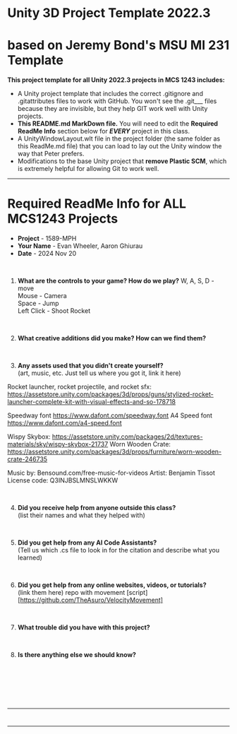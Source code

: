 # Unity 3D Project Template 2022.3
# based on Jeremy Bond's MSU MI 231 Template

**This project template for all Unity 2022.3 projects in MCS 1243 includes:**
* A Unity project template that includes the correct .gitignore and .gitattributes files to work with GitHub. You won't see the .git___ files because they are invisible, but they help GIT work well with Unity projects.
* **This README.md MarkDown file.** You will need to edit the **Required ReadMe Info** section below for ***EVERY*** project in this class.
* A UnityWindowLayout.wlt file in the project folder (the same folder as this ReadMe.md file) that you can load to lay out the Unity window the way that Peter prefers.
* Modifications to the base Unity project that **remove Plastic SCM**, which is extremely helpful for allowing Git to work well.

---

# Required ReadMe Info for ALL MCS1243 Projects
* **Project**   - 1589-MPH
* **Your Name** - Evan Wheeler, Aaron Ghiurau
* **Date**      - 2024 Nov 20

<br>

1. **What are the controls to your game? How do we play?**
    W, A, S, D - move  
    Mouse - Camera  
    Space - Jump  
    Left Click - Shoot Rocket  

<br>

2. **What creative additions did you make? How can we find them?**



<br>

3. **Any assets used that you didn't create yourself?** <br> (art, music, etc. Just tell us where you got it, link it here)

Rocket launcher, rocket projectile, and rocket sfx: https://assetstore.unity.com/packages/3d/props/guns/stylized-rocket-launcher-complete-kit-with-visual-effects-and-so-178718

Speedway font https://www.dafont.com/speedway.font
A4 Speed font https://www.dafont.com/a4-speed.font

Wispy Skybox: https://assetstore.unity.com/packages/2d/textures-materials/sky/wispy-skybox-21737
Worn Wooden Crate: https://assetstore.unity.com/packages/3d/props/furniture/worn-wooden-crate-246735

Music by: Bensound.com/free-music-for-videos
Artist: Benjamin Tissot
License code: Q3INJBSLMNSLWKKW

<br>

4. **Did you receive help from anyone outside this class?** <br> (list their names and what they helped with)



<br>

5. **Did you get help from any AI Code Assistants?** <br> (Tell us which .cs file to look in for the citation and describe what you learned)



<br>

6. **Did you get help from any online websites, videos, or tutorials?** <br> (link them here)
repo with movement [script][https://github.com/TheAsuro/VelocityMovement]


<br>

7. **What trouble did you have with this project?**



<br>

8. **Is there anything else we should know?**




<br><br><br><br><br>

---

#
---
